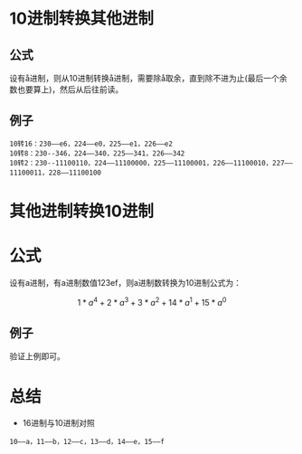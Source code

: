 

# 10进制转换其他进制
## 公式
设有å进制，则从10进制转换å进制，需要除å取余，直到除不进为止(最后一个余数也要算上)，然后从后往前读。
## 例子
```
10转16：230——e6，224——e0，225——e1，226——e2
10转8：230--346，224——340，225——341，226——342
10转2：230--11100110，224——11100000，225——11100001，226——11100010，227——11100011，228——11100100
```
# 其他进制转换10进制
# 公式
设有a进制，有a进制数值123ef，则a进制数转换为10进制公式为：  


```math
1*a^4+2*a^3+3*a^2+14*a^1+15*a^0
```
## 例子
验证上例即可。
# 总结
- 16进制与10进制对照
```
10——a，11——b，12——c，13——d，14——e，15——f
```